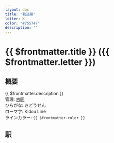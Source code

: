 ```yaml
---
layout: doc
title: "軌道線"
letter: K
color: "#755747"
description: ""
---
```


# {{ $frontmatter.title }} ({{ $frontmatter.letter }})

## 概要
{{ $frontmatter.description }}  
管理: [古囲](/company/furui/index.md)  
ひらがな: きどうせん  
ローマ字: Kidou Line  
ラインカラー: <span :style="{backgroundColor: $frontmatter.color, display: 'inline-block', width: '0.75em', height: '0.75em', border: `1px solid #1b1b1f`, marginRight: '0.25em'}" />`{{ $frontmatter.color }}`

## 駅
<Stations />